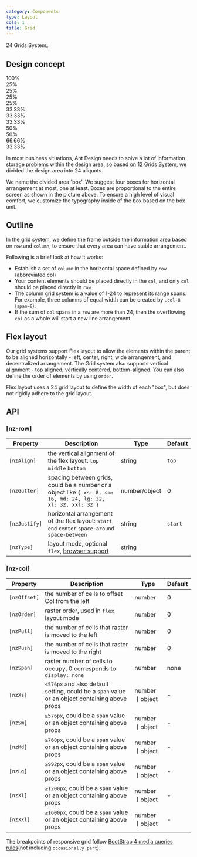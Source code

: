 ```yaml
---
category: Components
type: Layout
cols: 1
title: Grid
---
```


24 Grids System。

## Design concept

<div class="grid-demo">
<div class="ns-row demo-row">
  <div class="ns-col-24 demo-col demo-col-1">
    100%
  </div>
</div>
<div class="ns-row demo-row">
  <div class="ns-col-6 demo-col demo-col-2">
    25%
  </div>
  <div class="ns-col-6 demo-col demo-col-3">
    25%
  </div>
  <div class="ns-col-6 demo-col demo-col-2">
    25%
  </div>
  <div class="ns-col-6 demo-col demo-col-3">
    25%
  </div>
</div>
<div class="ns-row demo-row">
  <div class="ns-col-8 demo-col demo-col-4">
    33.33%
  </div>
  <div class="ns-col-8 demo-col demo-col-5">
    33.33%
  </div>
  <div class="ns-col-8 demo-col demo-col-4">
    33.33%
  </div>
</div>
<div class="ns-row demo-row">
  <div class="ns-col-12 demo-col demo-col-1">
    50%
  </div>
  <div class="ns-col-12 demo-col demo-col-3">
    50%
  </div>
</div>
<div class="ns-row demo-row">
  <div class="ns-col-16 demo-col demo-col-4">
    66.66%
  </div>
  <div class="ns-col-8 demo-col demo-col-5">
    33.33%
  </div>
</div>
</div>

In most business situations, Ant Design needs to solve a lot of information storage problems within the design area, so based on 12 Grids System, we divided the design area into 24 aliquots.

We name the divided area 'box'. We suggest four boxes for horizontal arrangement at most, one at least. Boxes are proportional to the entire screen as shown in the picture above. To ensure a high level of visual comfort, we customize the typography inside of the box based on the box unit.

## Outline

In the grid system, we define the frame outside the information area based on `row` and `column`, to ensure that every area can have stable arrangement.

Following is a brief look at how it works:

- Establish a set of `column` in the horizontal space defined by `row` (abbreviated col)
- Your content elements should be placed directly in the `col`, and only `col` should be placed directly in `row`
- The column grid system is a value of 1-24 to represent its range spans. For example, three columns of equal width can be created by `.col-8` (`span=8`).
- If the sum of `col` spans in a `row` are more than 24, then the overflowing `col` as a whole will start a new line arrangement.

## Flex layout

Our grid systems support Flex layout to allow the elements within the parent to be aligned horizontally - left, center, right, wide arrangement, and decentralized arrangement. The Grid system also supports vertical alignment - top aligned, vertically centered, bottom-aligned. You can also define the order of elements by using `order`.

Flex layout uses a 24 grid layout to define the width of each "box", but does not rigidly adhere to the grid layout.

## API

### [nz-row]

| Property | Description | Type | Default |
| -------- | ----------- | ---- | ------- |
| `[nzAlign]` | the vertical alignment of the flex layout: `top` `middle` `bottom` | string | `top` |
| `[nzGutter]` | spacing between grids, could be a number or a object like `{ xs: 8, sm: 16, md: 24, lg: 32, xl: 32, xxl: 32 }` | number/object | 0 |
| `[nzJustify]` | horizontal arrangement of the flex layout: `start` `end` `center` `space-around` `space-between` | string | `start` |
| `[nzType]` | layout mode, optional `flex`, [browser support](http://caniuse.com/#search=flex) | string |  |

### [nz-col]

| Property | Description | Type | Default |
| -------- | ----------- | ---- | ------- |
| `[nzOffset]` | the number of cells to offset Col from the left | number | 0 |
| `[nzOrder]` | raster order, used in `flex` layout mode | number | 0 |
| `[nzPull]` | the number of cells that raster is moved to the left | number | 0 |
| `[nzPush]` | the number of cells that raster is moved to the right | number | 0 |
| `[nzSpan]` | raster number of cells to occupy, 0 corresponds to `display: none` | number | none |
| `[nzXs]` | `<576px` and also default setting, could be a `span` value or an object containing above props | number丨object | - |
| `[nzSm]` | `≥576px`, could be a `span` value or an object containing above props | number丨object | - |
| `[nzMd]` | `≥768px`, could be a `span` value or an object containing above props | number丨object | - |
| `[nzLg]` | `≥992px`, could be a `span` value or an object containing above props | number丨object | - |
| `[nzXl]` | `≥1200px`, could be a `span` value or an object containing above props | number丨object | - |
| `[nzXXl]` | `≥1600px`, could be a `span` value or an object containing above props | number丨object | - |

The breakpoints of responsive grid follow [BootStrap 4 media queries rules](https://getbootstrap.com/docs/4.0/layout/overview/#responsive-breakpoints)(not including `occasionally part`).
